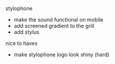 stylophone

- make the sound functional on mobile
- add screened gradient to the grill
- add stylus

nice to haves

- make stylophone logo look shiny (hard)
